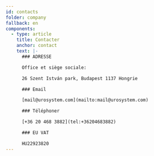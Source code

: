 ```yaml
---
id: contacts
folder: company
fallback: en
components:
  - type: article
    title: Contacter
    anchor: contact
    text: |-
      ### ADRESSE

      Office et siège sociale:

      26 Szent István park, Budapest 1137 Hongrie

      ### Email

      [mail@urosystem.com](mailto:mail@urosystem.com)

      ### Téléphoner

      [+36 20 468 3882](tel:+36204683882)

      ### EU VAT

      HU22923820
---
```

